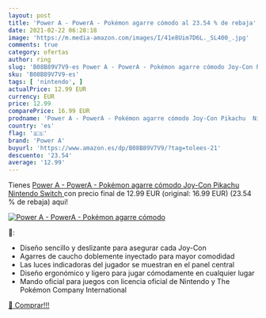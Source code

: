 ```yaml
---
layout: post
title: 'Power A - PowerA - Pokémon agarre cómodo al 23.54 % de rebaja'
date: 2021-02-22 06:28:18
image: 'https://m.media-amazon.com/images/I/41e8Uim7D6L._SL400_.jpg'
comments: true
category: ofertas
author: ring
slug: 'B08B89V7V9-es Power A - PowerA - Pokémon agarre cómodo Joy-Con Pikachu...'
sku: 'B08B89V7V9-es'
tags: [ 'nintendo', ]
actualPrice: 12.99 EUR
currency: EUR
price: 12.99
comparePrice: 16.99 EUR
prodname: 'Power A - PowerA - Pokémon agarre cómodo Joy-Con Pikachu  Nintendo Switch '
country: 'es'
flag: '🇪🇸'
brand: 'Power A'
buyurl: 'https://www.amazon.es/dp/B08B89V7V9/?tag=tolees-21'
descuento: '23.54'
average: '12.99'
---
```


Tienes [Power A - PowerA - Pokémon agarre cómodo Joy-Con Pikachu  Nintendo Switch ](https://www.amazon.es/dp/B08B89V7V9/?tag=tolees-21) con precio final de  12.99 EUR (original: 16.99 EUR) (23.54 %  de rebaja) aqui!

[![Power A - PowerA - Pokémon agarre cómodo](https://m.media-amazon.com/images/I/41e8Uim7D6L._SL400_.jpg)](https://www.amazon.es/dp/B08B89V7V9/?tag=tolees-21)

🔎:

- Diseño sencillo y deslizante para asegurar cada Joy-Con
- Agarres de caucho doblemente inyectado para mayor comodidad
- Las luces indicadoras del jugador se muestran en el panel central
- Diseño ergonómico y ligero para jugar cómodamente en cualquier lugar
- Mando oficial para juegos con licencia oficial de Nintendo y The Pokémon Company International

[🛒 Comprar!!!](https://www.amazon.es/dp/B08B89V7V9/?tag=tolees-21)
